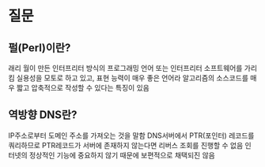 # 질문
## 펄(Perl)이란? 
래리 월이 만든 인터프리터 방식의 프로그래밍 언어 또는 인터프리터 소프트웨어를 가리킴
실용성을 모토로 하고 있고, 표현 능력이 매우 좋은 언어라 알고리즘의 소스코드를 매우 짧고 압축적으로 작성할 수 있다는 특징이 있음

## 역방향 DNS란?
IP주소로부터 도메인 주소를 가져오는 것을 말함
DNS서버에서 PTR(포인터) 레코드를 쿼리하므로 PTR레코드가 서버에 존재하지 않는다면 리버스 조회를 진행할 수 없음
인터넷의 정상적인 기능에 중요하지 않기 때문에 보편적으로 채택되진 않음